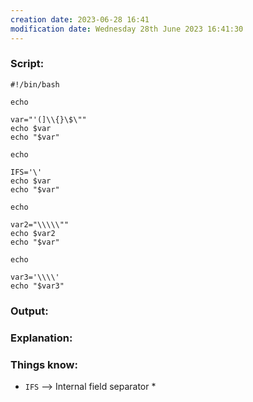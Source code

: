 ```yaml
---
creation date: 2023-06-28 16:41
modification date: Wednesday 28th June 2023 16:41:30
---
```


### Script:

```
#!/bin/bash

echo

var="'(]\\{}\$\""
echo $var
echo "$var"

echo

IFS='\'
echo $var
echo "$var"

echo

var2="\\\\\""
echo $var2
echo "$var"

echo

var3='\\\\'
echo "$var3"

```

### Output:



### Explanation:



### Things know:

* `IFS` --> Internal field separator
	* 